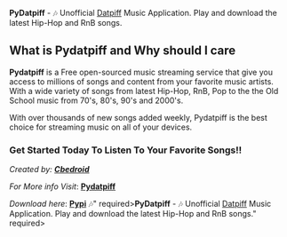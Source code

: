 **PyDatpiff**   -   🎶 Unofficial [Datpiff](https://www.datpiff.com) Music Application. Play and download the latest Hip-Hop and RnB songs.

## What is Pydatpiff and Why should I care


**Pydatpiff** is a Free open-sourced music streaming service that give you access to millions of songs and content from your favorite music artists. With a wide variety of songs from latest Hip-Hop, RnB, Pop to the the Old School music from 70's, 80's, 90's and 2000's. 
 
 With over thousands of new songs added weekly, Pydatpiff is the best choice for streaming music on all of your devices.


### Get Started Today To Listen To Your Favorite Songs!! 

*Created by: [**Cbedroid**](https://github.com/cbedroid)*

*For More info Visit*: [**Pydatpiff**](https://github.com/cbedroid/pydatpiff)


*Download here*: [**Pypi**](https://www.pypi.org/project/pydatpiff) :notes:" required>**PyDatpiff**   -   🎶 Unofficial [Datpiff](https://www.datpiff.com) Music Application. Play and download the latest Hip-Hop and RnB songs." required>